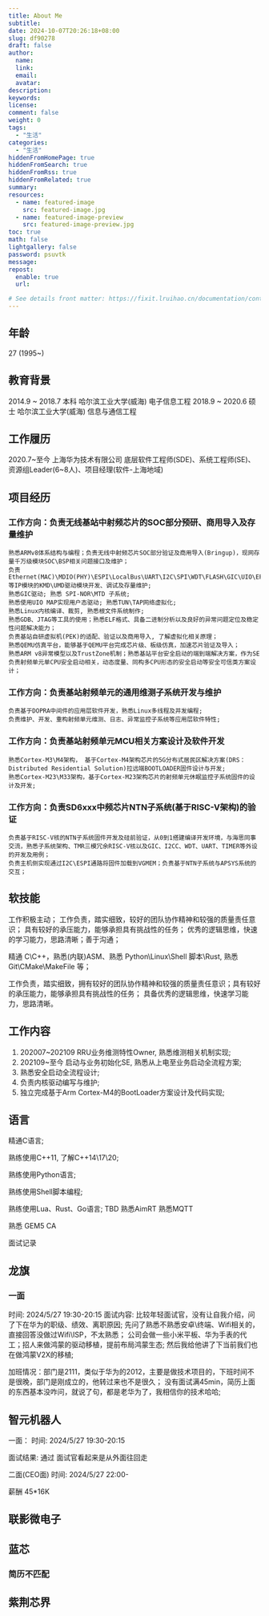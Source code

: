 ```yaml
---
title: About Me
subtitle:
date: 2024-10-07T20:26:18+08:00
slug: df90278
draft: false
author:
  name:
  link:
  email:
  avatar:
description:
keywords:
license:
comment: false
weight: 0
tags:
  - "生活"
categories:
  - "生活"
hiddenFromHomePage: true
hiddenFromSearch: true
hiddenFromRss: true
hiddenFromRelated: true
summary:
resources:
  - name: featured-image
    src: featured-image.jpg
  - name: featured-image-preview
    src: featured-image-preview.jpg
toc: true
math: false
lightgallery: false
password: psuvtk
message:
repost:
  enable: true
  url:

# See details front matter: https://fixit.lruihao.cn/documentation/content-management/introduction/#front-matter
---
```

## 年龄
27 (1995~)

## 教育背景
2014.9 ~ 2018.7     本科        哈尔滨工业大学(威海)        电子信息工程
2018.9 ~ 2020.6     硕士        哈尔滨工业大学(威海)        信息与通信工程

## 工作履历
2020.7~至今 上海华为技术有限公司
底层软件工程师(SDE)、系统工程师(SE)、资源组Leader(6~8人)、项目经理(软件-上海地域) 

## 项目经历
### 工作方向：负责无线基站中射频芯片的SOC部分预研、商用导入及存量维护
    熟悉ARMv8体系结构与编程；负责无线中射频芯片SOC部分验证及商用导入(Bringup)，现网存量千万级模块SOC\BSP相关问题接口及维护；
    负责Ethernet(MAC)\MDIO(PHY)\ESPI\LocalBus\UART\I2C\SPI\WDT\FLASH\GIC\UIO\EFUSE等IP模块的KMD\UMD驱动模块开发、调试及存量维护;
    熟悉GIC驱动; 熟悉 SPI-NOR\MTD 子系统;
    熟悉使用UIO MAP实现用户态驱动; 熟悉TUN\TAP网络虚拟化;
    熟悉Linux内核编译、裁剪, 熟悉根文件系统制作;
    熟悉GDB、JTAG等工具的使用；熟悉ELF格式、具备二进制分析以及良好的异常问题定位及稳定性问题解决能力；
    负责基站自研虚拟机(PEK)的适配、验证以及商用导入, 了解虚拟化相关原理；
    熟悉QEMU仿真平台，能够基于QEMU平台完成芯片级、板级仿真，加速芯片验证及导入；
    熟悉ARM v8异常模型以及TrustZone机制；熟悉基站平台安全启动的端到端解决方案，作为SE负责射频单元单CPU安全启动相关，动态度量、同构多CPU形态的安全启动等安全可信类方案设计；

### 工作方向：负责基站射频单元的通用维测子系统开发与维护
    负责基于DOPRA中间件的应用层软件开发，熟悉Linux多线程及并发编程; 
    负责维护、开发、重构射频单元维测、日志、异常监控子系统等应用层软件特性; 

### 工作方向：负责基站射频单元MCU相关方案设计及软件开发
    熟悉Cortex-M3\M4架构， 基于Cortex-M4架构芯片的5G分布式居民区解决方案(DRS：Distributed Residential Solution)拉远端BOOTLOADER固件设计与开发;
    熟悉Cortex-M23\M33架构，基于Cortex-M23架构芯片的射频单元休眠监控子系统固件的设计及开发;

### 工作方向：负责SD6xxx中频芯片NTN子系统(基于RISC-V架构)的验证
    负责基于RISC-V核的NTN子系统固件开发及硅前验证，从0到1搭建编译开发环境，与海思同事交流，熟悉子系统架构、TMR三模冗余RISC-V核以及GIC、I2CC、WDT、UART、TIMER等外设的开发及用例；
    负责主机侧实现通过I2C\ESPI通路将固件加载到VGMEM；负责基于NTN子系统与APSYS系统的交互；

## 软技能
工作积极主动；
工作负责，踏实细致，较好的团队协作精神和较强的质量责任意识；
具有较好的承压能力，能够承担具有挑战性的任务；
优秀的逻辑思维，快速的学习能力，思路清晰；善于沟通；


精通 C\C++，熟悉(内联)ASM、熟悉 Python\Linux\Shell 脚本\Rust, 熟悉 Git\CMake\MakeFile 等；

工作负责，踏实细致，拥有较好的团队协作精神和较强的质量责任意识；具有较好的承压能力，能够承担具有挑战性的任务；
具备优秀的逻辑思维，快速学习能力，思路清晰。


## 工作内容
1. 202007~202109    RRU业务维测特性Owner, 熟悉维测相关机制实现;
2. 202109~至今      启动与业务初始化SE, 熟悉从上电至业务启动全流程方案;
3. 熟悉安全启动全流程设计;
4. 负责内核驱动编写与维护;
5. 独立完成基于Arm Cortex-M4的BootLoader方案设计及代码实现;


## 语言

精通C语言;

熟练使用C++11, 了解C++14\17\20;

熟练使用Python语言;     

熟练使用Shell脚本编程;

熟练使用Lua、Rust、Go语言;
TBD
熟悉AimRT
熟悉MQTT


熟悉 
GEM5
CA



面试记录

## 龙旗
### 一面
时间: 2024/5/27 19:30-20:15
面试内容: 
比较年轻面试官，没有让自我介绍，问了下在华为的职级、绩效、离职原因;
先问了熟悉不熟悉安卓\终端、Wifi相关的，直接回答没做过Wifi\ISP，不太熟悉；
公司会做一些小米平板、华为手表的代工；招人来做鸿蒙的驱动移植，提前布局鸿蒙生态;
然后我给他讲了下当前我们也在做鸿蒙V2X的移植;

加班情况：部门是2111，类似于华为的2012，主要是做技术项目的，下班时间不是很晚，部门是刚成立的，他转过来也不是很久；
没有面试满45min，简历上面的东西基本没咋问，就说了句，都是老华为了，我相信你的技术哈哈;

## 智元机器人
一面：
时间: 2024/5/27 19:30-20:15

面试结果: 通过
面试官看起来是从外面往回走

二面(CEO面)
时间: 2024/5/27 22:00-

薪酬 45*16K 





## 联影微电子


## 蓝芯
### 简历不匹配


## 紫荆芯界

<!--more-->
